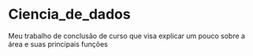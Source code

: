 # Ciencia_de_dados
Meu trabalho de conclusão de curso que visa explicar um pouco sobre a área e suas principais funções
